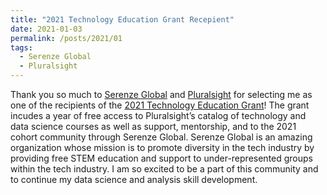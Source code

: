 ```yaml
---
title: "2021 Technology Education Grant Recepient"
date: 2021-01-03
permalink: /posts/2021/01
tags:
  - Serenze Global
  - Pluralsight
---
```

Thank you so much to [Serenze Global](https://serenzeglobal.org) and [Pluralsight](https://app.pluralsight.com) for selecting me as one of the recipients of the [2021 Technology Education Grant](https://serenzeglobal.org/2021-technology-education-grant-application)!  The grant incudes a year of free access to Pluralsight’s catalog of technology and data science courses as well as support, mentorship, and to the 2021 cohort community through Serenze Global.  Serenze Global is an amazing organization whose mission is to promote diversity in the tech industry by providing free STEM education and support to under-represented groups within the tech industry.  I am so excited to be a part of this community and to continue my data science and analysis skill development.
